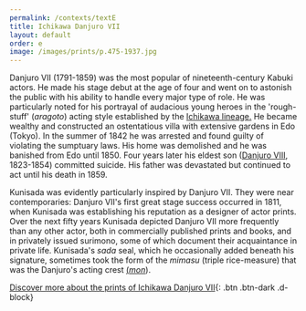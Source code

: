 ```yaml
---
permalink: /contexts/textE
title: Ichikawa Danjuro VII
layout: default
order: e
image: /images/prints/p.475-1937.jpg
---
```

Danjuro VII (1791-1859) was the most popular of nineteenth-century Kabuki actors. He made his stage debut at the age of four and went on to astonish the public with his ability to handle every major type of role. He was particularly noted for his portrayal of audacious young heroes in the 'rough-stuff' (_aragoto_) acting style established by the [Ichikawa lineage.](/context/textD) He became wealthy and constructed an ostentatious villa with extensive gardens in Edo (Tokyo). In the summer of 1842 he was arrested and found guilty of violating the sumptuary laws. His home was demolished and he was banished from Edo until 1850. Four years later his eldest son ([Danjuro VIII](/exhibition/group-12), 1823-1854) committed suicide. His father was devastated but continued to act until his death in 1859.  

Kunisada was evidently particularly inspired by Danjuro VII. They were near contemporaries: Danjuro VII's first great stage success occurred in 1811, when Kunisada was establishing his reputation as a designer of actor prints. Over the next fifty years Kunisada depicted Danjuro VII more frequently than any other actor, both in commercially published prints and books, and in privately issued surimono, some of which document their acquaintance in private life. Kunisada's _sada_ seal, which he occasionally added beneath his signature, sometimes took the form of the _mimasu_
(triple rice-measure) that was the Danjuro's acting crest [(_mon_](/context/textD)).

[Discover more about the prints of Ichikawa Danjuro VII](/exhibition/group-8-part-3){: .btn .btn-dark .d-block}

